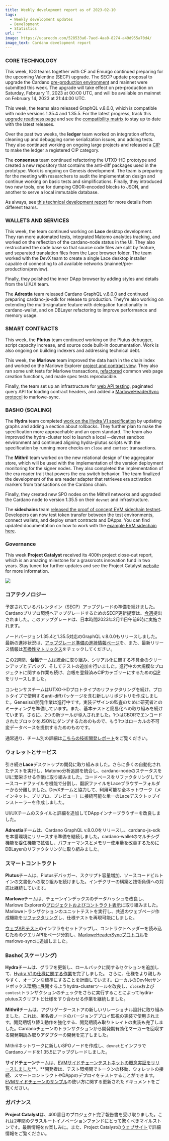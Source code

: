 ```yaml
---
title: Weekly development report as of 2023-02-10
tags:
  - Weekly development updates
  - Development
  - Statistics
url: ""
image: https://ucarecdn.com/528533a6-7aed-4aa0-8274-a49d955a70d4/
image_text: Cardano development report
---
```


### CORE TECHNOLOGY

This week, IOG teams together with CF and Emurgo continued preparing for the upcoming Valentine (SECP) upgrade. The SECP update proposal to upgrade the Cardano [pre-production environment](https://twitter.com/InputOutputHK/status/1623361548621082624?s=20&t=uwZp68vUgB56dhBkOnaK6g) and mainnet were submitted this week. The upgrade will take effect on pre-production on Saturday, February 11, 2023 at 00:00 UTC, and will be available on mainnet on February 14, 2023 at 21:44:00 UTC.

This week, the teams also released GraphQL v.8.0.0, which is compatible with node versions 1.35.4 and 1.35.5. For the latest progress, track this [upgrade readiness page](https://iohk.zendesk.com/hc/en-us/articles/14669691361433-Ecosystem-readiness-for-the-SECP-upgrade) and see the [compatibility matrix](https://docs.cardano.org/tools/comp-matrix) to stay up to date with the latest releases.

Over the past two weeks, the **ledger** team worked on integration efforts, cleaning up and debugging some serialization issues, and adding tests. They also continued working on ongoing large projects and released a [CIP](https://github.com/cardano-foundation/CIPs/blob/06fc0ab2d9cd4b73503f6c0b1ea6819d3c0b57e3/CIP-%3F%3F%3F%3F/README.md#evolution-of-the-cardano-ledger) to make the ledger a registered CIP category.

The **consensus** team continued refactoring the UTXO-HD prototype and created a new repository that contains the anti-diff packages used in the prototype. Work is ongoing on Genesis development. The team is preparing for the meeting with researchers to audit the implementation design and continue working on basic tests and simplifications. Finally, they introduced two new tools, one for dumping CBOR-encoded blocks to JSON, and another to serve a local immutable database.

As always, see [this technical development report](https://input-output-hk.github.io/cardano-updates/archive) for more details from different teams.

### WALLETS AND SERVICES 

This week, the team continued working on **Lace** desktop development. They ran more automated tests, integrated Matomo analytics tracking, and worked on the reflection of the cardano-node status in the UI. They also restructured the code base so that source code files are split by feature, and separated translation files from the Lace browser folder. The team worked with the DevX team to create a single Lace desktop installer capable of connecting to all available networks (mainnet/pre-production/preview). 

Finally, they polished the inner DApp browser by adding styles and details from the UI/UX team.

The **Adrestia** team released Cardano GraphQL v.8.0.0 and continued preparing cardano-js-sdk for release to production. They're also working on extending the multi-signature feature with delegation functionality in cardano-wallet, and on DBLayer refactoring to improve performance and memory usage.

### SMART CONTRACTS

This week, the **Plutus** team continued working on the Plutus debugger, script capacity increase, and source code built-in documentation. Work is also ongoing on building indexers and addressing technical debt. 

This week, the **Marlowe** team improved the data hash in the chain index and worked on the Marlowe Explorer [project and contract view](https://github.com/input-output-hk/marlowe-explorer/commit/6fa3919aa52429e19ead543f500ec56834d793f2). They also ran some unit tests for Marlowe transactions, [refactored](https://github.com/input-output-hk/marlowe-explorer/pull/12) common web page creation functions, and made spec tests reproducible. 

Finally, the team set up an infrastructure for [web API testing](https://github.com/input-output-hk/marlowe-cardano/pull/446), paginated query API for loading contract headers, and added a [MarloweHeaderSync protocol](https://github.com/input-output-hk/marlowe-cardano/pull/442) to marlowe-sync.

### BASHO (SCALING)

The **Hydra** team completed [work on the Hydra V1 specification](https://github.com/input-output-hk/hydra/issues/448) by updating graphs and adding a section about rollbacks. They further plan to make the specification more approachable and an open standard. The team also improved the hydra-cluster tool to launch a local --devnet sandbox environment and continued aligning hydra-plutus scripts with the specification by running more checks on `close` and `contest` transactions.

The **Mithril** team worked on the new relational design of the aggregator store, which will be used with the implementation of the version deployment monitoring for the signer nodes. They also completed the implementation of the era reader trait that powers the era switch behavior. The team finalized the development of the era reader adapter that retrieves era activation markers from transactions on the Cardano chain.

Finally, they created new SPO nodes on the Mithril networks and upgraded the Cardano node to version 1.35.5 on their `devnet` and infrastructure.

The **sidechains** team [released the proof of concept EVM sidechain testnet](https://twitter.com/InputOutputHK/status/1622886158140145669?s=20&t=2gmkNcznmHf9NLyvA-wGKg)**.** Developers can now test token transfer between the test environments, connect wallets, and deploy smart contracts and DApps. You can find updated documentation on how to work with the [example EVM sidechain here](https://docs.cardano.org/cardano-sidechains/example-evm-sidechain/network-details).

### Governance

This week **Project Catalyst** received its 400th project close-out report, which is an amazing milestone for a grassroots innovation fund in two years. Stay tuned for further updates and see the Project Catalyst [website](https://projectcatalyst.io/) for more information.

![](https://lh4.googleusercontent.com/1vWdnseHibGcT_Nvkpu3KY4HFk5jeQI_75zoKGzsWd_t9VkUva-icj7bQfAdSTR1jXdcwHwJYnS16trecbmV_08St48peX-cn76IE6CN-emuxADWHuWf2QXFswPVYqRcc_6zH_AqY4OM)

### コアテクノロジー

予定されているバレンタイン（SECP）アップグレードの準備を続けました。Cardanoプリプロ環境へアップグレードするためのSECP更新提案は、[今週](https://twitter.com/InputOutputHK/status/1623361548621082624?s=20&t=uwZp68vUgB56dhBkOnaK6g)提出されました。このアップグレードは、日本時間2023年2月11日午前9時に実施されます。 

ノードバージョン1.35.4と1.35.5対応のGraphQL v.8.0.0もリリースしました。最新の進捗状況は、[アップグレード準備の進捗情報ページ](https://iohk.zendesk.com/hc/en-us/articles/14669691361433-Ecosystem-readiness-for-the-SECP-upgrade)を、また、最新リリース情報は[互換性マトリックス](https://docs.cardano.org/tools/comp-matrix)をチェックしてください。

この2週間、**台帳**チームは統合に取り組み、シリアル化に関する不具合のクリーンアップとデバッグ、そしてテストの追加を行いました。進行中の大規模なプロジェクトに関する作業も続け、台帳を登録済みCIPカテゴリーにするための[CIP](https://github.com/cardano-foundation/CIPs/blob/06fc0ab2d9cd4b73503f6c0b1ea6819d3c0b57e3/CIP-%3F%3F%3F%3F/README.md%23evolution-of-the-cardano-ledger)をリリースしました。

コンセンサスチームはUTXO-HDプロトタイプのリファクタリングを続け、プロトタイプで使用するanti-diffパッケージを含む新しいリポジトリを作成しました。Genesisの開発作業は進行中です。実装デザインの監査のために研究者とのミーティングを準備しています。また、基本テストと簡易化への取り組みを続けています。さらに、2つの新ツールが導入されました。1つはCBORでエンコードされたブロックをJSONにダンプするためのもので、もう1つはローカルの不可変データベースを提供するためのものです。

通常通り、チーム別の詳細は[こちらの技術開発レポート](https://input-output-hk.github.io/cardano-updates/archive)をご覧ください。

### ウォレットとサービス 

引き続き**Lace**デスクトップの開発に取り組みました。さらに多くの自動化されたテストを実行し、Matomo分析追跡を統合し、cardano-nodeのステータスをUIに繁栄させる作業に取り組みました。コードベースをリファクタリングしてソースコードファイルを機能で分割し、翻訳ファイルをLaceブラウザーフォルダーから分離しました。DevXチームと協力して、利用可能な全ネットワーク（メインネット、プリプロ、プレビュー）に接続可能な単一のLaceデスクトップインストーラーを作成しました。 

UI/UXチームのスタイルと詳細を追加してDAppインナーブラウザーを改良しました。

**Adrestia**チームは、Cardano GraphQL v.8.0.0をリリースし、cardano-js-sdkを本番環境にリリースする準備を継続しました。cardano-walletのマルチシグ機能を委任機能で拡張し、パフォーマンスとメモリー使用量を改善するためにDBLayerのリファクタリングに取り組みました。

### スマートコントラクト

**Plutus**チームは、Plutusデバッガー、スクリプト容量増加、ソースコードビルトインの文書化への取り組みを続けました。インデクサーの構築と技術負債への対応は継続しています。 

**Marlowe**チームは、チェーンインデックスのデータハッシュを改良し、Marlowe Explorerの[プロジェクトおよびコントラクト表示](https://github.com/input-output-hk/marlowe-explorer/commit/6fa3919aa52429e19ead543f500ec56834d793f2)に取り組みました。Marloweトランザクションのユニットテストを実行し、共通のウェブページ作成機能を[リファクタリング](https://github.com/input-output-hk/marlowe-explorer/pull/12)し、仕様テストを再現可能にしました。 

[ウェブAPIテスト](https://github.com/input-output-hk/marlowe-cardano/pull/446)のインフラをセットアップし、コントラクトヘッダーを読み込むためのクエリAPIをページ分割し、[MarloweHeaderSyncプロトコル](https://github.com/input-output-hk/marlowe-cardano/pull/442)をmarlowe-syncに追加しました。

### Basho( スケーリング)

**Hydra**チームは、グラフを更新し、ロールバックに関するセクションを追加して、[Hydra V1の仕様に関する作業](https://github.com/input-output-hk/hydra/issues/448)を完了しました。 さらに、仕様をより親しみやすく、オープンな標準にすることを計画しています。ローカルのDevNetサンドボックス環境に展開するようhydra-clusterツールを改良し、`close`および`contest`トランザクションのチェックをさらに実行することによってhydra-plutusスクリプトと仕様をすり合わせる作業を継続しました。

**Mithril**チームは、アグリゲーターストアの新しいリレーショナル設計に取り組みました。これは、署名者ノードのバージョンデプロイ監視の実装で使用されます。開発期切り替え動作を強化する、開発期読み取りトレイトの実装も完了しました。Cardanoチェーンのトランザクションから開発期有効化マーカーを回収する開発期読み取りアダプターの開発を完了しました。

Mithrilネットワークに新しいSPOノードを作成し、`devnet`とインフラでCardanoノードを1.35.5にアップグレードしました。

**サイドチェーン**チームは、[EVMサイドチェーンテストネットの概念実証をリリースしました](https://twitter.com/InputOutputHK/status/1622886158140145669?s=20&t=2gmkNcznmHf9NLyvA-wGKg)**。**開発者は、テスト環境間でトークンの移動、ウォレットの接続、スマートコントラクトやDAppのデプロイをテストすることができます。[EVMサイドチェーンのサンプル](https://docs.cardano.org/cardano-sidechains/example-evm-sidechain/network-details)の使い方に関する更新されたドキュメントをご覧ください。

### ガバナンス

**Project Catalyst**は、400番目のプロジェクト完了報告書を受け取りました。これは2年間のグラスルートイノベーションファンドにとって驚くべきマイルストンです。最新情報をお楽しみに。また、Project Catalystの[ウェブサイト](https://projectcatalyst.io/)で詳細情報をご覧ください。
